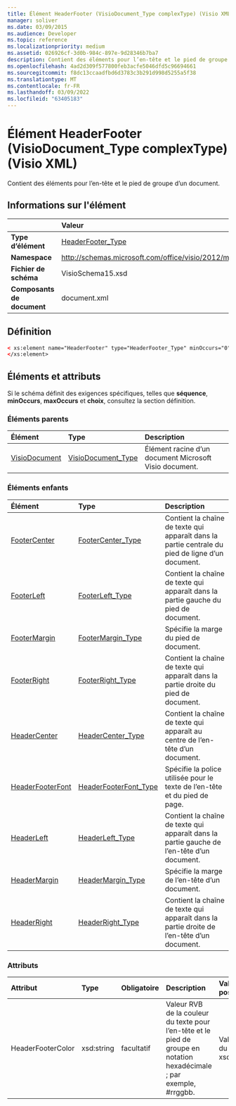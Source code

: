 ```yaml
---
title: Élément HeaderFooter (VisioDocument_Type complexType) (Visio XML)
manager: soliver
ms.date: 03/09/2015
ms.audience: Developer
ms.topic: reference
ms.localizationpriority: medium
ms.assetid: 026926cf-3d0b-984c-897e-9d28346b7ba7
description: Contient des éléments pour l’en-tête et le pied de groupe d’un document.
ms.openlocfilehash: 4ad2d309f577800feb3acfe5046dfd5c96694661
ms.sourcegitcommit: f8dc13ccaadfbd6d3783c3b291d998d5255a5f38
ms.translationtype: MT
ms.contentlocale: fr-FR
ms.lasthandoff: 03/09/2022
ms.locfileid: "63405183"
---
```

# <a name="headerfooter-element-visiodocument_type-complextype-visio-xml"></a>Élément HeaderFooter (VisioDocument_Type complexType) (Visio XML)

Contient des éléments pour l’en-tête et le pied de groupe d’un document.
  
## <a name="element-information"></a>Informations sur l'élément

||Valeur |
|:-----|:-----|
|**Type d’élément** <br/> |[HeaderFooter_Type](headerfooter_type-complextypevisio-xml.md) <br/> |
|**Namespace** <br/> |http://schemas.microsoft.com/office/visio/2012/main  <br/> |
|**Fichier de schéma** <br/> |VisioSchema15.xsd  <br/> |
|**Composants de document** <br/> |document.xml  <br/> |
   
## <a name="definition"></a>Définition

```XML
< xs:element name="HeaderFooter" type="HeaderFooter_Type" minOccurs="0" maxOccurs="1" >
</xs:element>
```

## <a name="elements-and-attributes"></a>Éléments et attributs

Si le schéma définit des exigences spécifiques, telles que **séquence**, **minOccurs**, **maxOccurs** et **choix**, consultez la section définition. 
  
### <a name="parent-elements"></a>Éléments parents

|**Élément**|**Type**|**Description**|
|:-----|:-----|:-----|
|[VisioDocument](visiodocument-elementvisio-xml.md) <br/> |[VisioDocument_Type](visiodocument_type-complextypevisio-xml.md) <br/> |Élément racine d’un document Microsoft Visio document. |
   
### <a name="child-elements"></a>Éléments enfants

|**Élément**|**Type**|**Description**|
|:-----|:-----|:-----|
|[FooterCenter](footercenter-element-headerfooter_type-complextypevisio-xml.md) <br/> |[FooterCenter_Type](footercenter_type-complextypevisio-xml.md) <br/> |Contient la chaîne de texte qui apparaît dans la partie centrale du pied de ligne d’un document. |
|[FooterLeft](footerleft-element-headerfooter_type-complextypevisio-xml.md) <br/> |[FooterLeft_Type](footerleft_type-complextypevisio-xml.md) <br/> |Contient la chaîne de texte qui apparaît dans la partie gauche du pied de document. |
|[FooterMargin](footermargin-element-headerfooter_type-complextypevisio-xml.md) <br/> |[FooterMargin_Type](footermargin_type-complextypevisio-xml.md) <br/> |Spécifie la marge du pied de document. |
|[FooterRight](footerright-element-headerfooter_type-complextypevisio-xml.md) <br/> |[FooterRight_Type](footerright_type-complextypevisio-xml.md) <br/> |Contient la chaîne de texte qui apparaît dans la partie droite du pied de document. |
|[HeaderCenter](headercenter-element-headerfooter_type-complextypevisio-xml.md) <br/> |[HeaderCenter_Type](headercenter_type-complextypevisio-xml.md) <br/> |Contient la chaîne de texte qui apparaît au centre de l’en-tête d’un document. |
|[HeaderFooterFont](headerfooterfont-element-headerfooter_type-complextypevisio-xml.md) <br/> |[HeaderFooterFont_Type](headerfooterfont_type-complextypevisio-xml.md) <br/> |Spécifie la police utilisée pour le texte de l’en-tête et du pied de page. |
|[HeaderLeft](headerleft-element-headerfooter_type-complextypevisio-xml.md) <br/> |[HeaderLeft_Type](headerleft_type-complextypevisio-xml.md) <br/> |Contient la chaîne de texte qui apparaît dans la partie gauche de l’en-tête d’un document. |
|[HeaderMargin](headermargin-element-headerfooter_type-complextypevisio-xml.md) <br/> |[HeaderMargin_Type](headermargin_type-complextypevisio-xml.md) <br/> |Spécifie la marge de l’en-tête d’un document. |
|[HeaderRight](headerright-element-headerfooter_type-complextypevisio-xml.md) <br/> |[HeaderRight_Type](headerright_type-complextypevisio-xml.md) <br/> |Contient la chaîne de texte qui apparaît dans la partie droite de l’en-tête d’un document. |
   
### <a name="attributes"></a>Attributs

|**Attribut**|**Type**|**Obligatoire**|**Description**|**Valeurs possibles**|
|:-----|:-----|:-----|:-----|:-----|
|HeaderFooterColor  <br/> |xsd:string  <br/> |facultatif  <br/> |Valeur RVB de la couleur du texte pour l’en-tête et le pied de groupe en notation hexadécimale ; par exemple, #rrggbb. |Valeurs du type xsd:string. |
   

